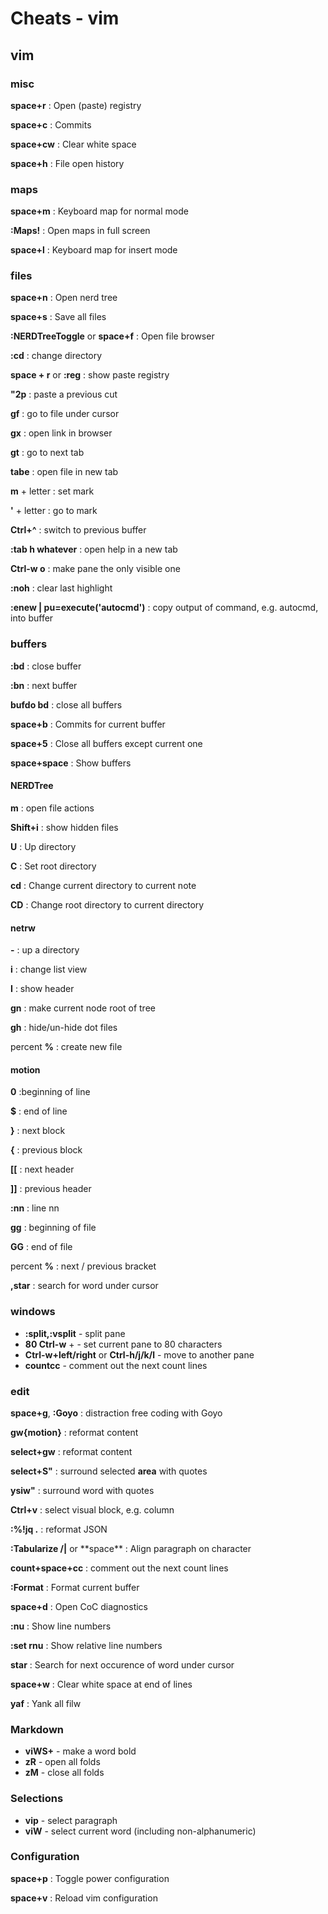 # Cheats - vim

## vim

### misc

**space+r**
: Open (paste) registry

**space+c**
: Commits

**space+cw**
: Clear white space

**space+h**
: File open history

### maps

**space+m**
: Keyboard map for normal mode

**:Maps!**
: Open maps in full screen

**space+l**
: Keyboard map for insert mode

### files

**space+n**
: Open nerd tree 

**space+s**
: Save all files

**:NERDTreeToggle** or **space+f**
: Open file browser

**:cd**
: change directory

**space + r** or **:reg**
: show paste registry

**"2p**
: paste a previous cut

**gf**
: go to file under cursor

**gx**
: open link in browser

**gt**
: go to next tab

**tabe**
: open file in new tab

**m** + letter
: set mark

**'** + letter
: go to mark

**Ctrl+^**
: switch to previous buffer

**:tab h whatever**
: open help in a new tab

**Ctrl-w o**
: make pane the only visible one

**:noh**
: clear last highlight

**:enew | pu=execute('autocmd')**
: copy output of command, e.g. autocmd, into buffer

### buffers

**:bd**
: close buffer

**:bn**
: next buffer

**bufdo bd**
: close all buffers

**space+b**
: Commits for current buffer

**space+5**
: Close all buffers except current one

**space+space**
: Show buffers

#### NERDTree

**m**
: open file actions

**Shift+i**
: show hidden files

**U**
: Up directory

**C**
: Set root directory

**cd**
: Change current directory to current note

**CD**
: Change root directory to current directory

#### netrw

**-**
: up a directory

**i**
: change list view

**I**
: show header

**gn**
: make current node root of tree

**gh**
: hide/un-hide dot files

percent **%**
: create new file

#### motion

**0**
:beginning of line

**\$**
: end of line

**}**
: next block

**{**
: previous block

**[[**
: next header

**]]**
: previous header

**:nn**
: line nn

**gg**
: beginning of file

**GG**
: end of file

percent **%**
: next / previous bracket

**,star**
: search for word under cursor

### windows

- **:split,:vsplit** - split pane
- **80 Ctrl-w** + - set current pane to 80 characters
- **Ctrl-w+left/right** or **Ctrl-h/j/k/l** - move to another pane
- **count<leader>cc** - comment out the next count lines

### edit

**space+g**, **:Goyo**
: distraction free coding with Goyo

**gw{motion}**
: reformat content

**select+gw**
: reformat content

**select+S"**
: surround selected **area** with quotes

**ysiw"**
: surround word with quotes

**Ctrl+v**
: select visual block, e.g. column

**:%!jq .**
: reformat JSON

**:Tabularize /|** or \*\*space\*\*
: Align paragraph on character

**count+space+cc**
: comment out the next count lines

**:Format**
: Format current buffer

**space+d**
: Open CoC diagnostics

**:nu**
: Show line numbers

**:set rnu**
: Show relative line numbers

**star**
: Search for next occurence of word under cursor

**space+w**
: Clear white space at end of lines

**yaf**
: Yank all filw

### Markdown

- **viWS+** - make a word bold
- **zR** - open all folds
- **zM** - close all folds

### Selections

- **vip** - select paragraph
- **viW** - select current word (including non-alphanumeric)

### Configuration

**space+p**
: Toggle power configuration

**space+v**
: Reload vim configuration


